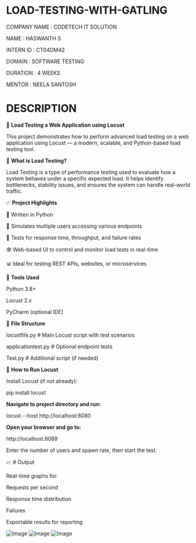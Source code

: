 # LOAD-TESTING-WITH-GATLING

COMPANY NAME : CODETECH IT SOLUTION

NAME : HASWANTH S

INTERN ID : CT04DM42

DOMAIN : SOFTWARE TESTING

DURATION : 4 WEEKS

MENTOR : NEELA SANTOSH

# DESCRIPTION

🚀 **Load Testing a Web Application using Locust**

This project demonstrates how to perform advanced load testing on a web application using Locust — a modern, scalable, and Python-based load testing tool.

📌 **What is Load Testing?**

Load Testing is a type of performance testing used to evaluate how a system behaves under a specific expected load. It helps identify bottlenecks, stability issues, and ensures the system can handle real-world traffic.

✅ **Project Highlights**

📄 Written in Python

🔁 Simulates multiple users accessing various endpoints

🧪 Tests for response time, throughput, and failure rates

🕸️ Web-based UI to control and monitor load tests in real-time

📊 Ideal for testing REST APIs, websites, or microservices

🧰 **Tools Used**

Python 3.8+

Locust 2.x

PyCharm (optional IDE)

📂 **File Structure**

locustfile.py         # Main Locust script with test scenarios

applicationtest.py    # Optional endpoint tests

Test.py               # Additional script (if needed)

🚦 **How to Run Locust**

Install Locust (if not already):

pip install locust

**Navigate to project directory and run:**

locust --host http://localhost:8080

**Open your browser and go to:**

http://localhost:8089

Enter the number of users and spawn rate, then start the test.

📈 # Output

Real-time graphs for:

Requests per second

Response time distribution

Failures

Exportable results for reporting

![Image](https://github.com/user-attachments/assets/ddb3a4a2-2bec-46f5-b063-f02b31dc7337)
![Image](https://github.com/user-attachments/assets/befef77c-a4aa-4c2e-b6c7-37a0a8fccf2d)
![Image](https://github.com/user-attachments/assets/4b396dac-bd83-4abb-afe6-3276ca39bc76)

